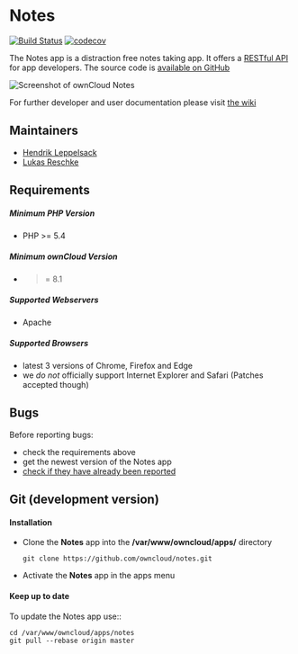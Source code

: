 # Notes

[![Build Status](https://drone.owncloud.com/api/badges/owncloud/notes/status.svg?branch=master)](https://drone.owncloud.com/owncloud/notes)
[![codecov](https://codecov.io/gh/owncloud/notes/branch/master/graph/badge.svg)](https://codecov.io/gh/owncloud/notes) 

The Notes app is a distraction free notes taking app. It offers a [RESTful API](https://github.com/owncloud/notes/wiki/API-0.2) for app developers. The source code is [available on GitHub](https://github.com/owncloud/notes)

![Screenshot of ownCloud Notes](https://cloud.githubusercontent.com/assets/4741199/17731273/e557b5fe-646c-11e6-9975-d6b242454482.png)

For further developer and user documentation please visit [the wiki](https://github.com/owncloud/notes/wiki)

## Maintainers
- [Hendrik Leppelsack](https://github.com/Henni)
- [Lukas Reschke](https://github.com/LukasReschke)

## Requirements
##### Minimum PHP Version
* PHP >= 5.4

##### Minimum ownCloud Version
* >= 8.1

##### Supported Webservers
* Apache

##### Supported Browsers
* latest 3 versions of Chrome, Firefox and Edge 
* we *do not* officially support Internet Explorer and Safari (Patches accepted though)


## Bugs
Before reporting bugs:

* check the requirements above
* get the newest version of the Notes app
* [check if they have already been reported](https://github.com/owncloud/notes/issues?state=open)


## Git (development version)

#### Installation

* Clone the **Notes** app into the **/var/www/owncloud/apps/** directory

    ```git clone https://github.com/owncloud/notes.git```

* Activate the **Notes** app in the apps menu


#### Keep up to date

To update the Notes app use::

    cd /var/www/owncloud/apps/notes
    git pull --rebase origin master
